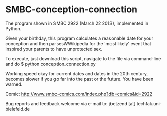SMBC-conception-connection
==========================

The program shown in SMBC 2922 (March 22 2013), implemented in Python.

Given your birthday, this program calculates a reasonable date for your conception and then parsesWWikipedia for the 'most likely' event that inspired your parents to have unprotected sex.

To execute, just download this script, navigate to the file via command-line and do
$ python conception_connection.py

Working speed okay for current dates and dates in the 20th century, becomes slower if you go far into the past or the future. You have been warned.

Comic:
http://www.smbc-comics.com/index.php?db=comics&id=2922

Bug reports and feedback welcome via e-mail to:
jbetzend [at] techfak.uni-bielefeld.de
